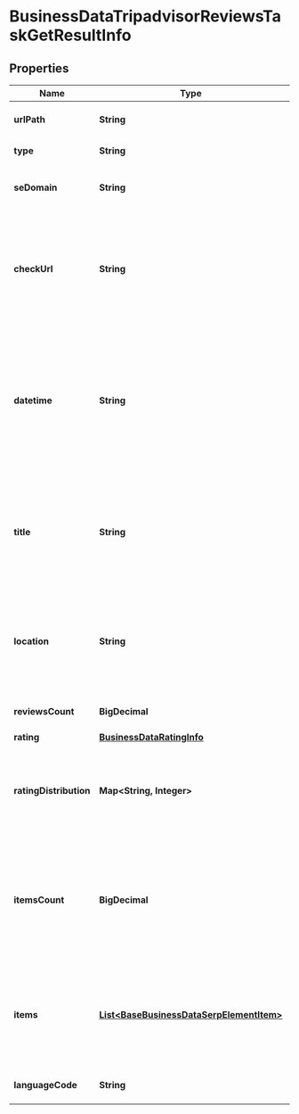 

# BusinessDataTripadvisorReviewsTaskGetResultInfo


## Properties

| Name | Type | Description | Notes |
|------------ | ------------- | ------------- | -------------|
|**urlPath** | **String** | URL path received in a POST array |  [optional] |
|**type** | **String** | type of element |  [optional] |
|**seDomain** | **String** | search engine domain in a POST array |  [optional] |
|**checkUrl** | **String** | direct URL to search engine results you can use it to make sure that we provided accurate results |  [optional] |
|**datetime** | **String** | date and time when the result was received in the UTC format: “yyyy-mm-dd hh-mm-ss +00:00” example: 2019-11-15 12:57:46 +00:00 |  [optional] |
|**title** | **String** | title of the ‘reviews’ element in SERP the name of the local establishment for which the reviews are collected |  [optional] |
|**location** | **String** | location of the local establishment address of the local establishment for which the reviews are collected |  [optional] |
|**reviewsCount** | **BigDecimal** | the total number of reviews |  [optional] |
|**rating** | [**BusinessDataRatingInfo**](BusinessDataRatingInfo.md) |  |  [optional] |
|**ratingDistribution** | **Map&lt;String, Integer&gt;** | rating distribution by votes the distribution of votes across the rating in the range from 1 to 5 |  [optional] |
|**itemsCount** | **BigDecimal** | the number of reviews items in the results array you can get more results by using the depth parameter when setting a task |  [optional] |
|**items** | [**List&lt;BaseBusinessDataSerpElementItem&gt;**](BaseBusinessDataSerpElementItem.md) | found reviews you can get more results by using the depth parameter when setting a task |  [optional] |
|**languageCode** | **String** | language code in a POST array |  [optional] |



